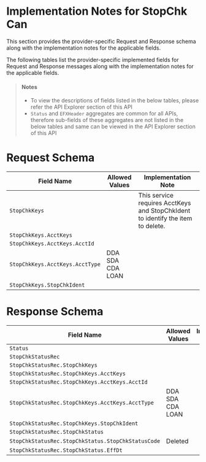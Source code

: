 # Implementation Notes for StopChk Can
This section provides the provider-specific Request and Response schema along with the implementation notes for the applicable fields.
<!-- 
type: tab 
titles: Premier, 
-->


The following tables list the provider-specific implemented fields for Request and Response messages along with the implementation notes for the applicable fields. 


<!-- theme: info -->
> #### Notes
> 
> - To view the descriptions of fields listed in the below tables, please refer the API Explorer section of this API
> - `Status` and `EFXHeader` aggregates are common for all APIs, therefore sub-fields of these aggregates are not listed in the below tables and same can be viewed in the API Explorer section of this API

# Request Schema
|Field Name|Allowed Values|Implementation Note|
|----|----|----|
|`StopChkKeys`||This service requires AcctKeys and StopChkIdent to identify the item to delete.|
|`StopChkKeys.AcctKeys`|||
|`StopChkKeys.AcctKeys.AcctId`|||
|`StopChkKeys.AcctKeys.AcctType`|DDA<br>SDA<br>CDA<br>LOAN||
|`StopChkKeys.StopChkIdent`|||
# Response Schema
|Field Name|Allowed Values|Implementation Note|
|----|----|----|
|`Status`|||
|`StopChkStatusRec`|||
|`StopChkStatusRec.StopChkKeys`|||
|`StopChkStatusRec.StopChkKeys.AcctKeys`|||
|`StopChkStatusRec.StopChkKeys.AcctKeys.AcctId`|||
|`StopChkStatusRec.StopChkKeys.AcctKeys.AcctType`|DDA<br>SDA<br>CDA<br>LOAN||
|`StopChkStatusRec.StopChkKeys.StopChkIdent`|||
|`StopChkStatusRec.StopChkStatus`|||
|`StopChkStatusRec.StopChkStatus.StopChkStatusCode`|Deleted||
|`StopChkStatusRec.StopChkStatus.EffDt`|||
<!-- type: tab-end -->
